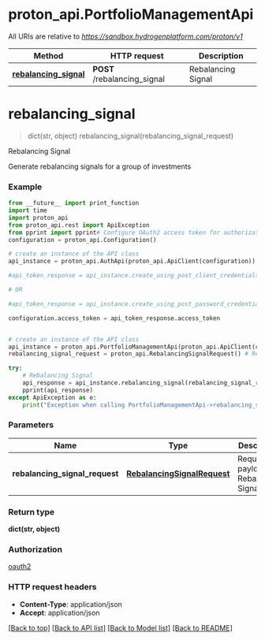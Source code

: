 # proton_api.PortfolioManagementApi

All URIs are relative to *https://sandbox.hydrogenplatform.com/proton/v1*

Method | HTTP request | Description
------------- | ------------- | -------------
[**rebalancing_signal**](PortfolioManagementApi.md#rebalancing_signal) | **POST** /rebalancing_signal | Rebalancing Signal


# **rebalancing_signal**
> dict(str, object) rebalancing_signal(rebalancing_signal_request)

Rebalancing Signal

Generate rebalancing signals for a group of investments

### Example
```python
from __future__ import print_function
import time
import proton_api
from proton_api.rest import ApiException
from pprint import pprint# Configure OAuth2 access token for authorization: oauth2
configuration = proton_api.Configuration()

# create an instance of the API class
api_instance = proton_api.AuthApi(proton_api.ApiClient(configuration))

#api_token_response = api_instance.create_using_post_client_credentials("client_id", "password")

# OR

#api_token_response = api_instance.create_using_post_password_credentials("client_id","password", "username", "secret" )

configuration.access_token = api_token_response.access_token


# create an instance of the API class
api_instance = proton_api.PortfolioManagementApi(proton_api.ApiClient(configuration))
rebalancing_signal_request = proton_api.RebalancingSignalRequest() # RebalancingSignalRequest | Request payload for Rebalancing Signal

try:
    # Rebalancing Signal
    api_response = api_instance.rebalancing_signal(rebalancing_signal_request)
    pprint(api_response)
except ApiException as e:
    print("Exception when calling PortfolioManagementApi->rebalancing_signal: %s\n" % e)
```

### Parameters

Name | Type | Description  | Notes
------------- | ------------- | ------------- | -------------
 **rebalancing_signal_request** | [**RebalancingSignalRequest**](RebalancingSignalRequest.md)| Request payload for Rebalancing Signal | 

### Return type

**dict(str, object)**

### Authorization

[oauth2](../README.md#oauth2)

### HTTP request headers

 - **Content-Type**: application/json
 - **Accept**: application/json

[[Back to top]](#) [[Back to API list]](../README.md#documentation-for-api-endpoints) [[Back to Model list]](../README.md#documentation-for-models) [[Back to README]](../README.md)

